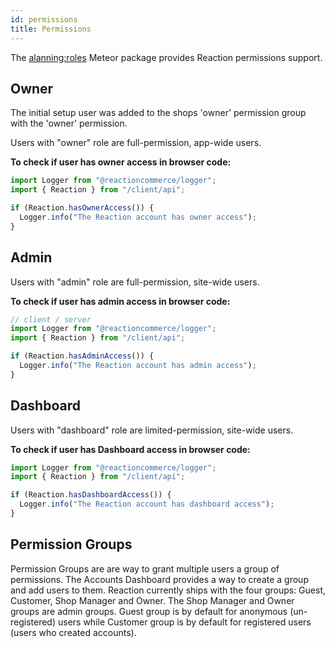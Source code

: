 ```yaml
---
id: permissions
title: Permissions
---
```


The [alanning:roles](https://github.com/alanning/meteor-roles) Meteor package provides Reaction permissions support.

## Owner

The initial setup user was added to the shops 'owner' permission group with the 'owner' permission.

Users with "owner" role are full-permission, app-wide users.

**To check if user has owner access in browser code:**

```js
import Logger from "@reactioncommerce/logger";
import { Reaction } from "/client/api";

if (Reaction.hasOwnerAccess()) {
  Logger.info("The Reaction account has owner access");
}
```

## Admin

Users with "admin" role are full-permission, site-wide users.

**To check if user has admin access in browser code:**

```js
// client / server
import Logger from "@reactioncommerce/logger";
import { Reaction } from "/client/api";

if (Reaction.hasAdminAccess()) {
  Logger.info("The Reaction account has admin access");
}
```

## Dashboard

Users with "dashboard" role are limited-permission, site-wide users.

**To check if user has Dashboard access in browser code:**

```js
import Logger from "@reactioncommerce/logger";
import { Reaction } from "/client/api";

if (Reaction.hasDashboardAccess()) {
  Logger.info("The Reaction account has dashboard access");
}
```

## Permission Groups

Permission Groups are are way to grant multiple users a group of permissions. The Accounts Dashboard provides a way to create a group and add users to them.
Reaction currently ships with the four groups: Guest, Customer, Shop Manager and Owner. The Shop Manager and Owner groups are admin groups.
Guest group is by default for anonymous (un-registered) users while Customer group is by default for registered users (users who created accounts).
